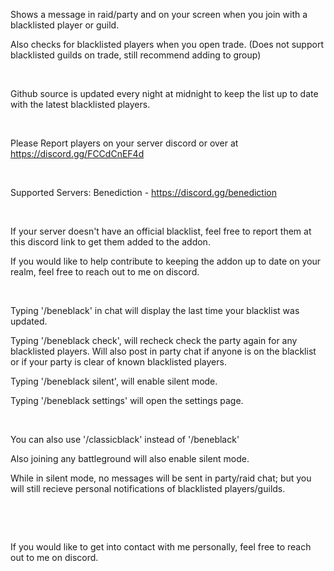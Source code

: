 Shows a message in raid/party and on your screen when you join with a blacklisted player or guild.

Also checks for blacklisted players when you open trade. (Does not support blacklisted guilds on trade, still recommend adding to group)

 

Github source is updated every night at midnight to keep the list up to date with the latest blacklisted players.

 

Please Report players on your server discord or over at https://discord.gg/FCCdCnEF4d

 

Supported Servers:
Benediction - https://discord.gg/benediction


 

If your server doesn't have an official blacklist, feel free to report them at this discord link to get them added to the addon.

If you would like to help contribute to keeping the addon up to date on your realm, feel free to reach out to me on discord.

 

Typing '/beneblack' in chat will display the last time your blacklist was updated.

Typing '/beneblack check', will recheck check the party again for any blacklisted players. Will also post in party chat if anyone is on the blacklist or if your party is clear of known blacklisted players.

Typing '/beneblack silent', will enable silent mode.

Typing '/beneblack settings' will open the settings page.

 

You can also use '/classicblack' instead of '/beneblack'


Also joining any battleground will also enable silent mode.

While in silent mode, no messages will be sent in party/raid chat; but you will still recieve personal notifications of blacklisted players/guilds.

 

 

If you would like to get into contact with me personally, feel free to reach out to me on discord.